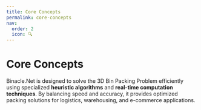 ```yaml
---
title: Core Concepts
permalink: core-concepts
nav:
  order: 2
  icon: 🔍
---
```



# Core Concepts




Binacle.Net is designed to solve the 3D Bin Packing Problem efficiently using specialized **heuristic algorithms** and **real-time computation techniques**. By balancing speed and accuracy, it provides optimized packing solutions for logistics, warehousing, and e-commerce applications.
